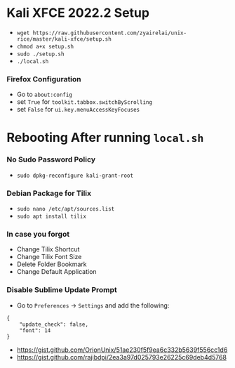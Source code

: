 # Kali XFCE 2022.2 Setup
- `wget https://raw.githubusercontent.com/zyairelai/unix-rice/master/kali-xfce/setup.sh`
- `chmod a+x setup.sh`
- `sudo ./setup.sh`
- `./local.sh`

### Firefox Configuration
- Go to `about:config`  
- set `True` for `toolkit.tabbox.switchByScrolling`
- set `False` for `ui.key.menuAccessKeyFocuses`

# Rebooting After running `local.sh`

### No Sudo Password Policy
- `sudo dpkg-reconfigure kali-grant-root`

### Debian Package for Tilix
- `sudo nano /etc/apt/sources.list`
- `sudo apt install tilix`

### In case you forgot
- Change Tilix Shortcut 
- Change Tilix Font Size
- Delete Folder Bookmark
- Change Default Application

### Disable Sublime Update Prompt
- Go to `Preferences` -> `Settings` and add the following:
```
{
	"update_check": false,
	"font": 14
}
```
- https://gist.github.com/OrionUnix/51ae230f5f9ea6c332b5639f556cc1d6
- https://gist.github.com/rajibdpi/2ea3a97d025793e26225c69deb4d5768
